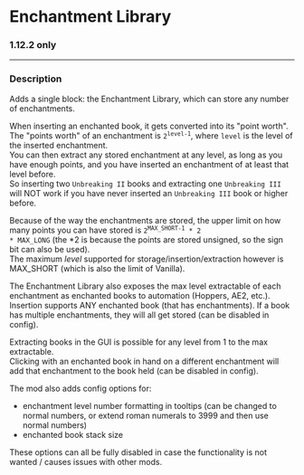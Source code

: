 # Enchantment Library

### **1.12.2 only**

-----

### Description

Adds a single block: the Enchantment Library, which can store any number of enchantments. <br>

When inserting an enchanted book, it gets converted into its "point worth". <br>
The "points worth" of an enchantment is <code>2<sup>level-1</sup></code>, where `level` is the level of the inserted enchantment. <br>
You can then extract any stored enchantment at any level, as long as you have enough points, and you have inserted an enchantment of at least that level before. <br>
So inserting two `Unbreaking II` books and extracting one `Unbreaking III` will NOT work if you have never inserted an `Unbreaking III` book or higher before. <br>

Because of the way the enchantments are stored, the upper limit on how many points you can have stored is <code>2<sup>MAX_SHORT-1</sup> * 2 * MAX_LONG</code> (the *2 is because the points are stored unsigned, so the sign bit can also be used). <br>
The maximum *level* supported for storage/insertion/extraction however is MAX_SHORT (which is also the limit of Vanilla).

The Enchantment Library also exposes the max level extractable of each enchantment as enchanted books to automation (Hoppers, AE2, etc.). <br>
Insertion supports ANY enchanted book (that has enchantments). If a book has multiple enchantments, they will all get stored (can be disabled in config).

Extracting books in the GUI is possible for any level from 1 to the max extractable. <br>
Clicking with an enchanted book in hand on a different enchantment will add that enchantment to the book held (can be disabled in config).

The mod also adds config options for:
- enchantment level number formatting in tooltips (can be changed to normal numbers, or extend roman numerals to 3999 and then use normal numbers)
- enchanted book stack size
  
These options can all be fully disabled in case the functionality is not wanted / causes issues with other mods.
